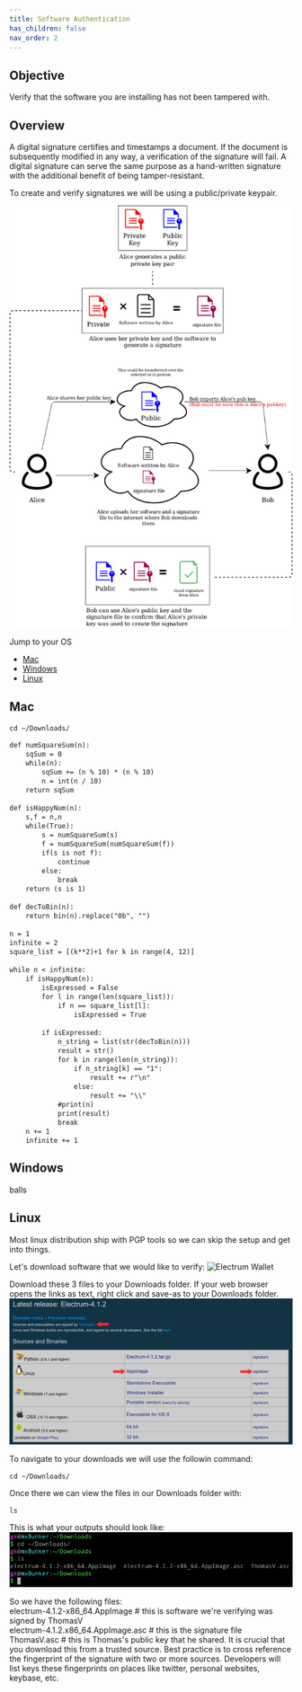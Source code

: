 ```yaml
---
title: Software Authentication
has_children: false
nav_order: 2
---
```

## Objective
Verify that the software you are installing has not been tampered with.
## Overview
A digital signature certifies and timestamps a document. If the document is subsequently modified in any way, a verification of the signature will fail. A digital signature can serve the same purpose as a hand-written signature with the additional benefit of being tamper-resistant.

To create and verify signatures we will be using a public/private keypair.

![PubPrivKeypair](images/pubpriv_diagram.png)


Jump to your OS 
- [Mac](#mac)
- [Windows](#windows)
- [Linux](#linux)

## Mac

```
cd ~/Downloads/
```

```
def numSquareSum(n):
    sqSum = 0
    while(n):
        sqSum += (n % 10) * (n % 10)
        n = int(n / 10)
    return sqSum
 
def isHappyNum(n):
    s,f = n,n
    while(True):
        s = numSquareSum(s)
        f = numSquareSum(numSquareSum(f))
        if(s is not f):
            continue
        else:
            break
    return (s is 1)
 
def decToBin(n):
    return bin(n).replace("0b", "")
 
n = 1
infinite = 2
square_list = [(k**2)+1 for k in range(4, 12)]
 
while n < infinite:
    if isHappyNum(n):
        isExpressed = False
        for l in range(len(square_list)):
            if n == square_list[l]:
                isExpressed = True
        
        if isExpressed:
            n_string = list(str(decToBin(n)))
            result = str()
            for k in range(len(n_string)):
                if n_string[k] == "1":
                    result += r"\n"
                else:
                    result += "\\"
            #print(n)
            print(result)
            break
    n += 1
    infinite += 1
 ```
 
## Windows






















balls
## Linux
Most linux distribution ship with PGP tools so we can skip the setup and get into things.

Let's download software that we would like to verify:
![Electrum Wallet](https://electrum.org/#download)

Download these 3 files to your Downloads folder. If your web browser opens the links as text, right click and save-as to your Downloads folder.
![electrum_download](images/electrum_download.png)

To navigate to your downloads we will use the followin command:
```
cd ~/Downloads/
```
Once there we can view the files in our Downloads folder with:
```
ls
```
This is what your outputs should look like:
![files to verify](images/authentication_term1.png)

So we have the following files:<br />
electrum-4.1.2-x86_64.AppImage             # this is software we're verifying was signed by ThomasV<br />
electrum-4.1.2.x86_64.AppImage.asc         # this is the signature file <br />
ThomasV.asc                                # this is Thomas's public key that he shared. It is crucial that you download this from a                                            trusted source. Best practice is to cross reference the fingerprint of the signature with                                            two or more sources. Developers will list keys these fingerprints on places like twitter,                                            personal websites, keybase, etc.<br />




